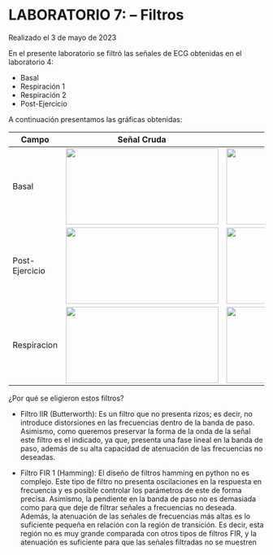 # **LABORATORIO 7: – Filtros**
Realizado el 3 de mayo de 2023

En el presente laboratorio se filtró las señales de ECG obtenidas en el laboratorio 4:
- Basal
- Respiración 1
- Respiración 2
- Post-Ejercicio


A continuación presentamos las gráficas obtenidas:
<div align="center">

| Campo | Señal Cruda | Filtro IIR | Filtro FIR 1 | Filtro FIR 2|
|----------|----------|----------|----------|----------|
| Basal    | <img width="300" height="150" src="https://user-images.githubusercontent.com/89707896/236255855-a51a2dbc-218e-47bb-994a-1fe34bb98898.jpeg"> |  <img width="300" height="150" src="https://user-images.githubusercontent.com/89707896/236256850-9c3e637e-8b25-4cbc-984f-f19a7127547f.jpeg">    | <img width="300" height="150" src="https://user-images.githubusercontent.com/89707896/236259370-9c92b3b3-1a0c-4a89-90f8-0d90478d289e.jpeg">     | <img width="300" height="150" src="https://user-images.githubusercontent.com/89707896/236266646-f7c04a23-c12e-42bd-8224-8c7c811ec986.jpeg">     |
| Post-Ejercicio    | <img width="300" height="150" src="https://user-images.githubusercontent.com/89707896/236255188-492cc48d-24e5-4fa7-9805-bee75a721d1b.jpeg">  |       <img width="300" height="150" src="https://user-images.githubusercontent.com/89707896/236257867-b8b9a6ba-00b9-449b-b99f-a6531712ee59.jpeg">        |       <img width="300" height="150" src="https://user-images.githubusercontent.com/89707896/236259161-927fc0b4-de48-4ab7-9785-4cecbaf262e9.jpeg">           |       <img width="300" height="150" src="https://user-images.githubusercontent.com/89707896/236266762-581677c3-907a-49ba-a01d-aebc662e3eab.jpeg">           |
| Respiracion   | <img width="300" height="150" src="https://user-images.githubusercontent.com/89707896/236255960-8d9e64a7-7821-418d-b876-e458bdb7fc53.jpeg">  |       <img width="300" height="150" src="https://user-images.githubusercontent.com/89707896/236257152-7e10cc31-534f-46f1-8ee8-37b18ed955ff.jpeg">        |       <img width="300" height="150" src="https://user-images.githubusercontent.com/89707896/236259038-376010de-864e-4112-9c55-b2faca169894.jpeg">           |       <img width="300" height="150" src="https://user-images.githubusercontent.com/89707896/236266786-6f067e29-d190-490c-a5ef-ecae7316c239.jpeg">           |


</div>
<p align="justify">
¿Por qué se eligieron estos filtros?
  
- Filtro IIR (Butterworth): Es un filtro que no presenta rizos; es decir, no introduce distorsiones en las frecuencias dentro de la banda de paso. Asimismo, como queremos preservar la forma de la onda de la señal este filtro es el indicado, ya que, presenta una fase lineal en la banda de paso, además de su alta capacidad de atenuación de las frecuencias no deseadas.

- Filtro FIR 1 (Hamming): El diseño de filtros hamming en python no es complejo. Este tipo de filtro no presenta oscilaciones en la respuesta en frecuencia y es posible controlar los parámetros de este de forma precisa. Asimismo, la pendiente en la banda de paso no es demasiada como para que deje de filtrar señales a frecuencias no deseada. Además, la atenuación de las señales de frecuencias más altas es lo suficiente pequeña en relación con la región de transición. Es decir, esta región no es muy grande comparada con otros tipos de filtros FIR, y la atenuación es suficiente para que las señales filtradas no se muestren
  
</p>
  
